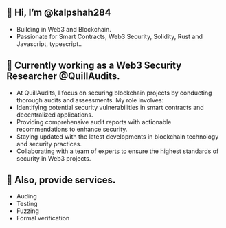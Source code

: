 ## 👋 Hi, I’m @kalpshah284

-  Building in Web3 and Blockchain.
-  Passionate for Smart Contracts, Web3 Security, Solidity, Rust and Javascript, typescript..

  
## 💞️ Currently working as a Web3 Security Researcher @QuillAudits.
  
- At QuillAudits, I focus on securing blockchain projects by conducting thorough audits and assessments. My role involves:
- Identifying potential security vulnerabilities in smart contracts and decentralized applications.
- Providing comprehensive audit reports with actionable recommendations to enhance security.
- Staying updated with the latest developments in blockchain technology and security practices.
- Collaborating with a team of experts to ensure the highest standards of security in Web3 projects.

## 🌱 Also, provide services. 

- Auding
- Testing
- Fuzzing
- Formal verification

